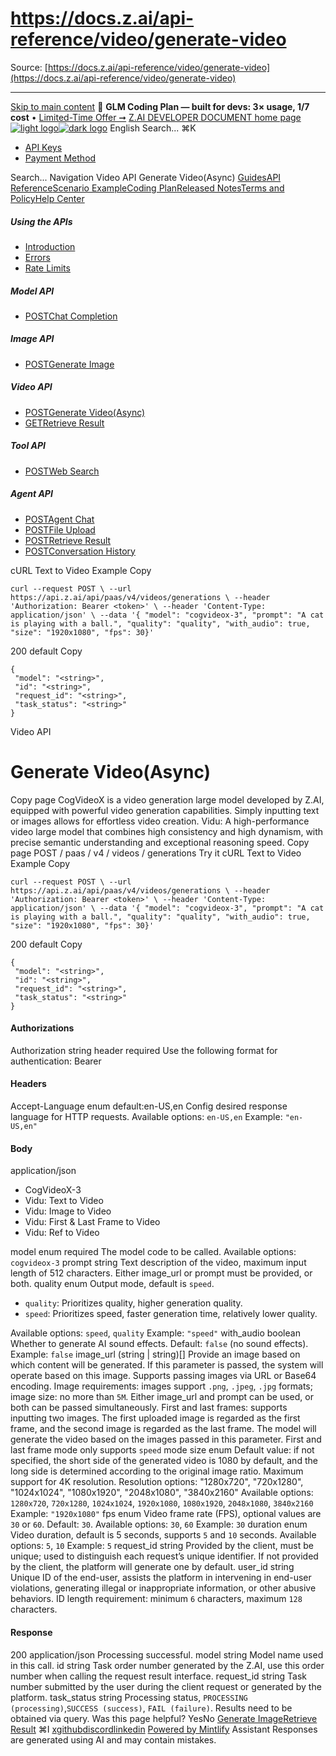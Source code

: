 # https://docs.z.ai/api-reference/video/generate-video

Source: [https://docs.z.ai/api-reference/video/generate-video](https://docs.z.ai/api-reference/video/generate-video)

---

[Skip to main content](https://docs.z.ai/api-reference/video/generate-video#content-area)
🚀 **GLM Coding Plan — built for devs: 3× usage, 1/7 cost** • [Limited-Time Offer ➞](https://z.ai/subscribe?utm_campaign=Platform_Ops&_channel_track_key=DaprgHIc)
[Z.AI DEVELOPER DOCUMENT home page![light logo](https://mintcdn.com/zhipu-32152247/B_E8wI-eiNa1QlPV/logo/dark.svg?fit=max&auto=format&n=B_E8wI-eiNa1QlPV&q=85&s=75deefa9dea5bdbc84d4da68885c267f)![dark logo](https://mintcdn.com/zhipu-32152247/B_E8wI-eiNa1QlPV/logo/light.svg?fit=max&auto=format&n=B_E8wI-eiNa1QlPV&q=85&s=c1ecf1af358fa8eeab8c06052337f8f6)](https://z.ai/model-api)
English
Search...
⌘K
  * [API Keys](https://z.ai/manage-apikey/apikey-list)
  * [Payment Method](https://z.ai/manage-apikey/billing)


Search...
Navigation
Video API
Generate Video(Async)
[Guides](https://docs.z.ai/guides/overview/quick-start)[API Reference](https://docs.z.ai/api-reference/introduction)[Scenario Example](https://docs.z.ai/scenario-example/develop-tools/claude)[Coding Plan](https://docs.z.ai/devpack/overview)[Released Notes](https://docs.z.ai/release-notes/new-released)[Terms and Policy](https://docs.z.ai/legal-agreement/privacy-policy)[Help Center](https://docs.z.ai/help/faq)
##### Using the APIs
  * [Introduction](https://docs.z.ai/api-reference/introduction)
  * [Errors](https://docs.z.ai/api-reference/api-code)
  * [Rate Limits](https://z.ai/manage-apikey/rate-limits)


##### Model API
  * [POSTChat Completion](https://docs.z.ai/api-reference/llm/chat-completion)


##### Image API
  * [POSTGenerate Image](https://docs.z.ai/api-reference/image/generate-image)


##### Video API
  * [POSTGenerate Video(Async)](https://docs.z.ai/api-reference/video/generate-video)
  * [GETRetrieve Result](https://docs.z.ai/api-reference/video/get-video-status)


##### Tool API
  * [POSTWeb Search](https://docs.z.ai/api-reference/tools/web-search)


##### Agent API
  * [POSTAgent Chat](https://docs.z.ai/api-reference/agents/agent)
  * [POSTFile Upload](https://docs.z.ai/api-reference/agents/file-upload)
  * [POSTRetrieve Result](https://docs.z.ai/api-reference/agents/get-async-result)
  * [POSTConversation History](https://docs.z.ai/api-reference/agents/agent-conversation)


cURL
Text to Video Example
Copy
```
curl --request POST \ --url https://api.z.ai/api/paas/v4/videos/generations \ --header 'Authorization: Bearer <token>' \ --header 'Content-Type: application/json' \ --data '{ "model": "cogvideox-3", "prompt": "A cat is playing with a ball.", "quality": "quality", "with_audio": true, "size": "1920x1080", "fps": 30}'
```

200
default
Copy
```
{
 "model": "<string>",
 "id": "<string>",
 "request_id": "<string>",
 "task_status": "<string>"
}
```

Video API
# Generate Video(Async)
Copy page
CogVideoX is a video generation large model developed by Z.AI, equipped with powerful video generation capabilities. Simply inputting text or images allows for effortless video creation.
Vidu: A high-performance video large model that combines high consistency and high dynamism, with precise semantic understanding and exceptional reasoning speed.
Copy page
POST
/
paas
/
v4
/
videos
/
generations
Try it
cURL
Text to Video Example
Copy
```
curl --request POST \ --url https://api.z.ai/api/paas/v4/videos/generations \ --header 'Authorization: Bearer <token>' \ --header 'Content-Type: application/json' \ --data '{ "model": "cogvideox-3", "prompt": "A cat is playing with a ball.", "quality": "quality", "with_audio": true, "size": "1920x1080", "fps": 30}'
```

200
default
Copy
```
{
 "model": "<string>",
 "id": "<string>",
 "request_id": "<string>",
 "task_status": "<string>"
}
```

#### Authorizations
[​](https://docs.z.ai/api-reference/video/generate-video#authorization-authorization)
Authorization
string
header
required
Use the following format for authentication: Bearer [<your api key>](https://z.ai/manage-apikey/apikey-list)
#### Headers
[​](https://docs.z.ai/api-reference/video/generate-video#parameter-accept-language)
Accept-Language
enum<string>
default:en-US,en
Config desired response language for HTTP requests.
Available options:
`en-US,en`
Example:
`"en-US,en"`
#### Body
application/json
  * CogVideoX-3
  * Vidu: Text to Video
  * Vidu: Image to Video
  * Vidu: First & Last Frame to Video
  * Vidu: Ref to Video


[​](https://docs.z.ai/api-reference/video/generate-video#body-model)
model
enum<string>
required
The model code to be called.
Available options:
`cogvideox-3`
[​](https://docs.z.ai/api-reference/video/generate-video#body-prompt)
prompt
string
Text description of the video, maximum input length of 512 characters. Either image_url or prompt must be provided, or both.
[​](https://docs.z.ai/api-reference/video/generate-video#body-quality)
quality
enum<string>
Output mode, default is `speed`.
  * `quality`: Prioritizes quality, higher generation quality.
  * `speed`: Prioritizes speed, faster generation time, relatively lower quality.


Available options:
`speed`,
`quality`
Example:
`"speed"`
[​](https://docs.z.ai/api-reference/video/generate-video#body-with-audio)
with_audio
boolean
Whether to generate AI sound effects. Default: `false` (no sound effects).
Example:
`false`
[​](https://docs.z.ai/api-reference/video/generate-video#body-image-url)
image_url
(string<uri> | string<byte>)[]
Provide an image based on which content will be generated. If this parameter is passed, the system will operate based on this image. Supports passing images via URL or Base64 encoding. Image requirements: images support `.png`, `.jpeg`, `.jpg` formats; image size: no more than `5M`. Either image_url and prompt can be used, or both can be passed simultaneously. First and last frames: supports inputting two images. The first uploaded image is regarded as the first frame, and the second image is regarded as the last frame. The model will generate the video based on the images passed in this parameter. First and last frame mode only supports `speed` mode
[​](https://docs.z.ai/api-reference/video/generate-video#body-size)
size
enum<string>
Default value: if not specified, the short side of the generated video is 1080 by default, and the long side is determined according to the original image ratio. Maximum support for 4K resolution. Resolution options: "1280x720", "720x1280", "1024x1024", "1080x1920", "2048x1080", "3840x2160"
Available options:
`1280x720`,
`720x1280`,
`1024x1024`,
`1920x1080`,
`1080x1920`,
`2048x1080`,
`3840x2160`
Example:
`"1920x1080"`
[​](https://docs.z.ai/api-reference/video/generate-video#body-fps)
fps
enum<integer>
Video frame rate (FPS), optional values are `30` or `60`. Default: `30`.
Available options:
`30`,
`60`
Example:
`30`
[​](https://docs.z.ai/api-reference/video/generate-video#body-duration)
duration
enum<integer>
Video duration, default is 5 seconds, supports `5` and `10` seconds.
Available options:
`5`,
`10`
Example:
`5`
[​](https://docs.z.ai/api-reference/video/generate-video#body-request-id)
request_id
string
Provided by the client, must be unique; used to distinguish each request’s unique identifier. If not provided by the client, the platform will generate one by default.
[​](https://docs.z.ai/api-reference/video/generate-video#body-user-id)
user_id
string
Unique ID of the end-user, assists the platform in intervening in end-user violations, generating illegal or inappropriate information, or other abusive behaviors. ID length requirement: minimum `6` characters, maximum `128` characters.
#### Response
200
application/json
Processing successful.
[​](https://docs.z.ai/api-reference/video/generate-video#response-model)
model
string
Model name used in this call.
[​](https://docs.z.ai/api-reference/video/generate-video#response-id)
id
string
Task order number generated by the Z.AI, use this order number when calling the request result interface.
[​](https://docs.z.ai/api-reference/video/generate-video#response-request-id)
request_id
string
Task number submitted by the user during the client request or generated by the platform.
[​](https://docs.z.ai/api-reference/video/generate-video#response-task-status)
task_status
string
Processing status, `PROCESSING (processing)`,`SUCCESS (success)`, `FAIL (failure)`. Results need to be obtained via query.
Was this page helpful?
YesNo
[Generate Image](https://docs.z.ai/api-reference/image/generate-image)[Retrieve Result](https://docs.z.ai/api-reference/video/get-video-status)
⌘I
[x](https://x.com/Zai_org)[github](https://github.com/zai-org)[discord](https://discord.gg/QR7SARHRxK)[linkedin](https://www.linkedin.com/company/zdotai/)
[Powered by Mintlify](https://mintlify.com?utm_campaign=poweredBy&utm_medium=referral&utm_source=zhipu-32152247)
Assistant
Responses are generated using AI and may contain mistakes.
